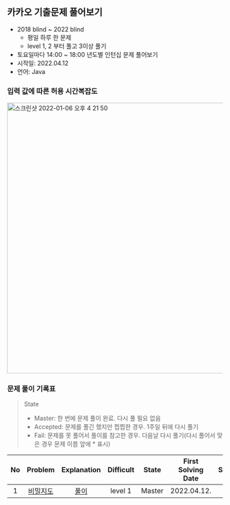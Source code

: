 ## 카카오 기출문제 풀어보기
- 2018 blind ~ 2022 blind 
  - 평일 하루 한 문제
  - level 1, 2 부터 풀고 3이상 풀기
- 토요일마다 14:00 ~ 18:00 년도별 인턴십 문제 풀어보기
- 시작일: 2022.04.12
- 언어: Java

### 입력 값에 따른 허용 시간복잡도
<img width="632" alt="스크린샷 2022-01-06 오후 4 21 50" src="https://user-images.githubusercontent.com/45876793/148344669-cceb9357-8b87-4c5b-a16b-a42a9f2f26b5.png">

### 문제 풀이 기록표
> State
> - Master: 한 번에 문제 풀이 완료. 다시 풀 필요 없음
> - Accepted: 문제를 풀긴 했지만 찝찝한 경우. 1주일 뒤에 다시 풀기
> - Fail: 문제를 못 풀어서 풀이를 참고한 경우. 다음날 다시 풀기(다시 풀어서 맞은 경우 문제 이름 앞에 * 표시)

| No | Problem | Explanation | Difficult | State | First Solving Date | Next Solving Date |
|:------:|:---------:|:---------:|:-----------:|:-----------:|:-----------:|:-----------:|
| 1 | [비밀지도](https://programmers.co.kr/learn/courses/30/lessons/17681) | [풀이](./blind2018/비밀지도.java) | level 1 | Master | 2022.04.12. | - |

